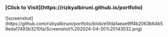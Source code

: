 <h3 align="left">[Click to Visit](https://rizkyalbiruni.github.io/portfolio)</h3>
![screenshot](https://github.com/rizkyalbiruni/portfolio/blob/e5fda1aeae9ff4b2063b64b59eda17493b3210fa/Screenshot%202024-04-20%20143532.png)
